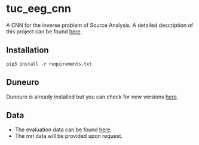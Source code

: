 # tuc_eeg_cnn
A CNN for the inverse problem of Source Analysis. A detailed description of this project can be found [here](https://dias.library.tuc.gr/view/92520?show=full).

## Installation
```
pip3 install -r requirements.txt
```

## Duneuro
Duneuro is already installed but you can check for new versions [here](http://duneuro.org/).
## Data
* The evaluation data can be found [here](https://mega.nz/folder/MEpARDDD#C--DP9xXELbkvgi2EM7HGg).
* The mri data will be provided upon request.
